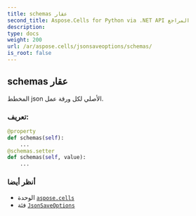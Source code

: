 ```yaml
---
title: schemas عقار
second_title: Aspose.Cells for Python via .NET API المراجع
description:
type: docs
weight: 200
url: /ar/aspose.cells/jsonsaveoptions/schemas/
is_root: false
---
```

##  schemas عقار

المخطط json الأصلي لكل ورقة عمل.
###  تعريف:
```python
@property
def schemas(self):
    ...
@schemas.setter
def schemas(self, value):
    ...
```

###  أنظر أيضا
* الوحدة [`aspose.cells`](../../)
* فئة [`JsonSaveOptions`](/cells/python-net/ar/aspose.cells/jsonsaveoptions)
